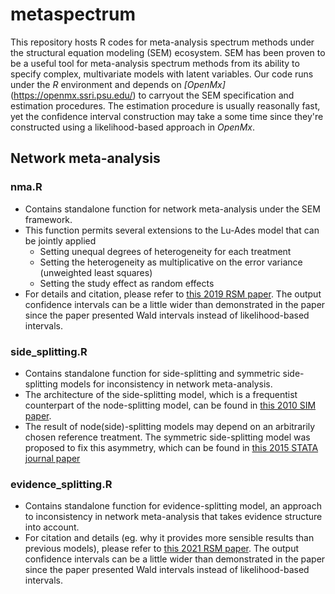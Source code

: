 # metaspectrum
This repository hosts R codes for meta-analysis spectrum methods under the structural equation modeling (SEM) ecosystem. SEM has been proven to be a useful tool for meta-analysis spectrum methods from its ability to specify complex, multivariate models with latent variables. Our code runs under the *R* environment and depends on *[OpenMx]*(https://openmx.ssri.psu.edu/) to carryout the SEM specification and estimation procedures.  The estimation procedure is usually reasonally fast, yet the confidence interval construction may take a some time since they're constructed using a likelihood-based approach in *OpenMx*. 

## Network meta-analysis

### nma.R
- Contains standalone function for network meta-analysis under the SEM framework.
- This function permits several extensions to the Lu-Ades model that can be jointly applied 
    - Setting unequal degrees of heterogeneity for each treatment
    - Setting the heterogeneity as multiplicative on the error variance (unweighted least squares)
    - Setting the study effect as random effects
- For details and citation, please refer to [this 2019 RSM paper](https://doi.org/10.1002/jrsm.1344). The output confidence intervals can be a little wider than demonstrated in the paper since the paper presented Wald intervals instead of likelihood-based intervals.

### side_splitting.R
- Contains standalone function for side-splitting and symmetric side-splitting models for inconsistency in network meta-analysis.
- The architecture of the side-splitting model, which is a frequentist counterpart of the node-splitting model, can be found in [this 2010 SIM paper](https://doi.org/10.1002/sim.3767).
- The result of node(side)-splitting models may depend on an arbitrarily chosen reference treatment.  The symmetric side-splitting model was proposed to fix this asymmetry, which can be found in [this 2015 STATA journal paper](https://doi.org/10.1177/1536867X1501500403)

### evidence_splitting.R
- Contains standalone function for evidence-splitting model, an approach to inconsistency in network meta-analysis that takes evidence structure into account.
- For citation and details (eg. why it provides more sensible results than previous models), please refer to [this 2021 RSM paper](https://doi.org/10.1002/jrsm.1480). The output confidence intervals can be a little wider than demonstrated in the paper since the paper presented Wald intervals instead of likelihood-based intervals.
